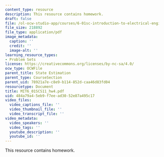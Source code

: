 ```yaml
---
content_type: resource
description: This resource contains homework.
draft: false
file: /ol-ocw-studio-app/courses/6-01sc-introduction-to-electrical-engineering-and-computer-science-i-spring-2011/484a79a45eb9f7eead3052e87a495c17_MIT6_01SCS11_hw4.pdf
file_size: 218892
file_type: application/pdf
image_metadata:
  caption: ''
  credit: ''
  image-alt: ''
learning_resource_types:
- Problem Sets
license: https://creativecommons.org/licenses/by-nc-sa/4.0/
ocw_type: OCWFile
parent_title: State Estimation
parent_type: CourseSection
parent_uid: 78921a7e-c8e9-b114-852d-caa46d83fd04
resourcetype: Document
title: MIT6_01SCS11_hw4.pdf
uid: 484a79a4-5eb9-f7ee-ad30-52e87a495c17
video_files:
  video_captions_file: ''
  video_thumbnail_file: ''
  video_transcript_file: ''
video_metadata:
  video_speakers: ''
  video_tags: ''
  youtube_description: ''
  youtube_id: ''
---
```

This resource contains homework.